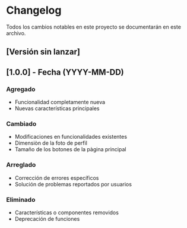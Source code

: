 # Changelog
Todos los cambios notables en este proyecto se documentarán en este archivo.

## [Versión sin lanzar]

## [1.0.0] - Fecha (YYYY-MM-DD)
### Agregado
- Funcionalidad completamente nueva
- Nuevas características principales

### Cambiado
- Modificaciones en funcionalidades existentes
- Dimensiòn de la foto de perfil
- Tamaño de los botones de la pàgina principal

### Arreglado
- Corrección de errores específicos
- Solución de problemas reportados por usuarios

### Eliminado
- Características o componentes removidos
- Deprecación de funciones